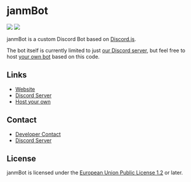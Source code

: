# janmBot

![](https://janm.ml/assets/logo/512x512.png)
![](https://david-dm.org/janmml/janmBot.svg)

janmBot is a custom Discord Bot based on [Discord.js](https://github.com/discordjs/discord.js).

The bot itself is currently limited to just [our Discord server](https://janm.ml/discord), but feel free to host [your own bot](https://discord.com/developers/applications) based on this code.

## Links

- [Website](https://janm.ml)
- [Discord Server](https://janm.ml/discord)
- [Host your own](https://janm.ml/dev/janmbot#host)

## Contact 
- [Developer Contact](https://janm.ml/contact)
- [Discord Server](https://janm.ml/discord)

## License

janmBot is licensed under the [European Union Public License 1.2](http://ec.europa.eu/idabc/eupl.html) or later.
